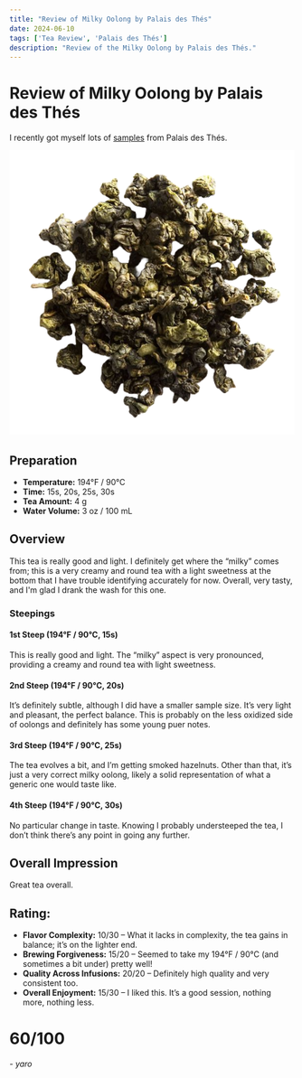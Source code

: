 ```yaml
---
title: "Review of Milky Oolong by Palais des Thés"
date: 2024-06-10
tags: ['Tea Review', 'Palais des Thés']
description: "Review of the Milky Oolong by Palais des Thés."
---
```


# Review of Milky Oolong by Palais des Thés

I recently got myself lots of [samples](https://skoomaden.me/posts/new-palais-des-thes-samples-/) from Palais des Thés.

![](<file (11).png>)

## Preparation

- **Temperature:** 194°F / 90°C
- **Time:** 15s, 20s, 25s, 30s
- **Tea Amount:** 4 g
- **Water Volume:** 3 oz / 100 mL

## Overview

This tea is really good and light. I definitely get where the “milky” comes from; this is a very creamy and round tea with a light sweetness at the bottom that I have trouble identifying accurately for now. Overall, very tasty, and I'm glad I drank the wash for this one.

### Steepings

#### 1st Steep (194°F / 90°C, 15s)

This is really good and light. The “milky” aspect is very pronounced, providing a creamy and round tea with light sweetness. 

#### 2nd Steep (194°F / 90°C, 20s)

It’s definitely subtle, although I did have a smaller sample size. It’s very light and pleasant, the perfect balance. This is probably on the less oxidized side of oolongs and definitely has some young puer notes.

#### 3rd Steep (194°F / 90°C, 25s)

The tea evolves a bit, and I’m getting smoked hazelnuts. Other than that, it’s just a very correct milky oolong, likely a solid representation of what a generic one would taste like.

#### 4th Steep (194°F / 90°C, 30s)

No particular change in taste. Knowing I probably understeeped the tea, I don’t think there’s any point in going any further.

## Overall Impression

Great tea overall. 

## Rating:

- **Flavor Complexity:** 10/30 – What it lacks in complexity, the tea gains in balance; it’s on the lighter end.
- **Brewing Forgiveness:** 15/20 – Seemed to take my 194°F / 90°C (and sometimes a bit under) pretty well!
- **Quality Across Infusions:** 20/20 – Definitely high quality and very consistent too.
- **Overall Enjoyment:** 15/30 – I liked this. It’s a good session, nothing more, nothing less.

# 60/100

*- yaro*
